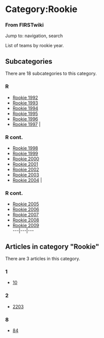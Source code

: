 # Category:Rookie

### From FIRSTwiki

Jump to: navigation, search

List of teams by rookie year.

  

## Subcategories

There are 18 subcategories to this category.

### R

  * [Rookie 1992](Category:Rookie_1992 "Category:Rookie 1992" )
  * [Rookie 1993](Category:Rookie_1993 "Category:Rookie 1993" )
  * [Rookie 1994](Category:Rookie_1994 "Category:Rookie 1994" )
  * [Rookie 1995](Category:Rookie_1995 "Category:Rookie 1995" )
  * [Rookie 1996](Category:Rookie_1996 "Category:Rookie 1996" )
  * [Rookie 1997](Category:Rookie_1997 "Category:Rookie 1997" )
|

### R cont.

  * [Rookie 1998](Category:Rookie_1998 "Category:Rookie 1998" )
  * [Rookie 1999](Category:Rookie_1999 "Category:Rookie 1999" )
  * [Rookie 2000](Category:Rookie_2000 "Category:Rookie 2000" )
  * [Rookie 2001](Category:Rookie_2001 "Category:Rookie 2001" )
  * [Rookie 2002](Category:Rookie_2002 "Category:Rookie 2002" )
  * [Rookie 2003](Category:Rookie_2003 "Category:Rookie 2003" )
  * [Rookie 2004](Category:Rookie_2004 "Category:Rookie 2004" )
|

### R cont.

  * [Rookie 2005](Category:Rookie_2005 "Category:Rookie 2005" )
  * [Rookie 2006](Category:Rookie_2006 "Category:Rookie 2006" )
  * [Rookie 2007](Category:Rookie_2007 "Category:Rookie 2007" )
  * [Rookie 2008](Category:Rookie_2008 "Category:Rookie 2008" )
  * [Rookie 2009](Category:Rookie_2009 "Category:Rookie 2009" )  
---|---|---  
  
## Articles in category "Rookie"

There are 3 articles in this category.

### 1

  * [10](10 "10" )

### 2

  * [2203](2203 "2203" )

### 8

  * [84](84 "84" )

